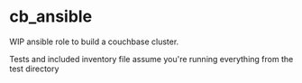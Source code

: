 # cb_ansible
WIP ansible role to build a couchbase cluster.

Tests and included inventory file assume you're running everything from the test directory
